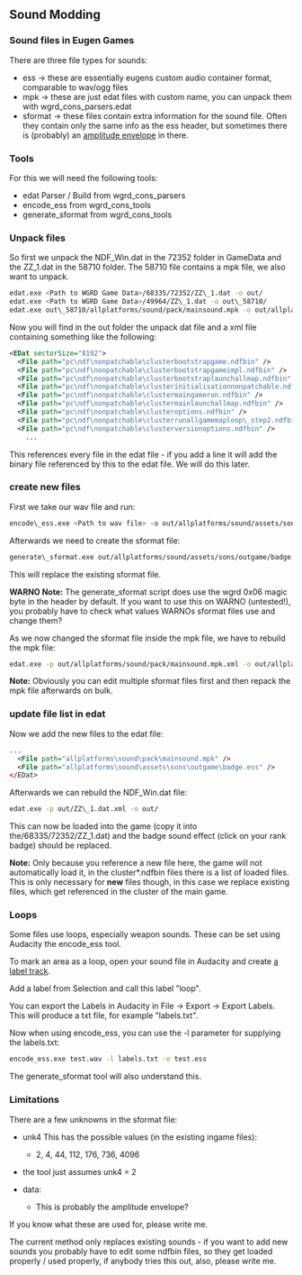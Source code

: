 ## Sound Modding

### Sound files in Eugen Games

There are three file types for sounds:

 - ess -> these are essentially eugens custom audio container format, comparable to wav/ogg files
 - mpk -> these are just edat files with custom name, you can unpack them with wgrd\_cons\_parsers.edat
 - sformat -> these files contain extra information for the sound file. Often they contain only the same info as the ess header, but sometimes there is (probably) an [amplitude envelope](https://en.wikipedia.org/wiki/Envelope\_(waves)) in there.

### Tools

For this we will need the following tools:

 - edat Parser / Build from wgrd\_cons\_parsers
 - encode\_ess from wgrd\_cons\_tools
 - generate\_sformat from wgrd\_cons\_tools


### Unpack files
So first we unpack the NDF\_Win.dat in the 72352 folder in GameData and the ZZ\_1.dat in the 58710 folder. The 58710 file contains a mpk file, we also want to unpack.

``` bash
edat.exe <Path to WGRD Game Data>/68335/72352/ZZ\_1.dat -o out/
edat.exe <Path to WGRD Game Data>/49964/ZZ\_1.dat -o out\_58710/
edat.exe out\_58710/allplatforms/sound/pack/mainsound.mpk -o out/allplatforms/sound/pack/
```

Now you will find in the out folder the unpack dat file and a xml file containing something like the following:

``` xml
<EDat sectorSize="8192">
  <File path="pc\ndf\nonpatchable\clusterbootstrapgame.ndfbin" />
  <File path="pc\ndf\nonpatchable\clusterbootstrapgameimpl.ndfbin" />
  <File path="pc\ndf\nonpatchable\clusterbootstraplaunchallmap.ndfbin" />
  <File path="pc\ndf\nonpatchable\clusterinitialisationnonpatchable.ndfbin" />
  <File path="pc\ndf\nonpatchable\clustermaingamerun.ndfbin" />
  <File path="pc\ndf\nonpatchable\clustermainlaunchallmap.ndfbin" />
  <File path="pc\ndf\nonpatchable\clusteroptions.ndfbin" />
  <File path="pc\ndf\nonpatchable\clusterrunallgamemaploop\_step2.ndfbin" />
  <File path="pc\ndf\nonpatchable\clusterversionoptions.ndfbin" />
	...
```

This references every file in the edat file - if you add a line it will add the binary file referenced by this to the edat file. We will do this later.

### create new files

First we take our wav file and run:

``` bash
encode\_ess.exe <Path to wav file> -o out/allplatforms/sound/assets/sons/outgame/badge.ess
```

Afterwards we need to create the sformat file:

``` bash
generate\_sformat.exe out/allplatforms/sound/assets/sons/outgame/badge.ess -o out/allplatforms/sound/pack/allplatforms/sound/assets/sons/outgame/badge.sformat
```

This will replace the existing sformat file.

**WARNO Note:** The generate\_sformat script does use the wgrd 0x06 magic byte in the header by default. If you want to use this on WARNO (untested!), you probably have to check what values WARNOs sformat files use and change them?

As we now changed the sformat file inside the mpk file, we have to rebuild the mpk file:

``` bash
edat.exe -p out/allplatforms/sound/pack/mainsound.mpk.xml -o out/allplatforms/sound/pack
```

**Note:**
Obviously you can edit multiple sformat files first and then repack the mpk file afterwards on bulk.

### update file list in edat

Now we add the new files to the edat file:

``` xml
...
  <File path="allplatforms\sound\pack\mainsound.mpk" />
  <File path="allplatforms\sound\assets\sons\outgame\badge.ess" />
</EDat>
```

Afterwards we can rebuild the NDF\_Win.dat file:

```bash
edat.exe -p out/ZZ\_1.dat.xml -o out/
```

This can now be loaded into the game (copy it into the/68335/72352/ZZ\_1.dat) and the badge sound effect (click on your rank badge) should be replaced.

**Note:**
Only because you reference a new file here, the game will not automatically load it, in the cluster*.ndfbin files there is a list of loaded files.
This is only necessary for **new** files though, in this case we replace existing files, which get referenced in the cluster of the main game.

### Loops

Some files use loops, especially weapon sounds. These can be set using Audacity the encode\_ess tool.

To mark an area as a loop, open your sound file in Audacity and create [a label track](https://manual.audacityteam.org/man/label_tracks.html).

Add a label from Selection and call this label "loop".

You can export the Labels in Audacity in File -> Export -> Export Labels. This will produce a txt file, for example "labels.txt".

Now when using encode\_ess, you can use the -l parameter for supplying the labels.txt:

``` bash
encode_ess.exe test.wav -l labels.txt -o test.ess
```

The generate\_sformat tool will also understand this.

### Limitations

There are a few unknowns in the sformat file:

 - unk4 This has the possible values (in the existing ingame files):
 	- 2, 4, 44, 112, 176, 736, 4096
 - the tool just assumes unk4 = 2

- data:
	- This is probably the amplitude envelope?

If you know what these are used for, please write me.

The current method only replaces existing sounds - if you want to add new sounds you probably have to edit some ndfbin files, so they get loaded properly / used properly, if anybody tries this out, also, please write me.
